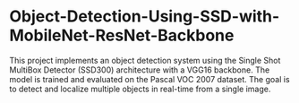 # Object-Detection-Using-SSD-with-MobileNet-ResNet-Backbone
This project implements an object detection system using the Single Shot MultiBox Detector (SSD300) architecture with a VGG16 backbone. The model is trained and evaluated on the Pascal VOC 2007 dataset. The goal is to detect and localize multiple objects in real-time from a single image.
